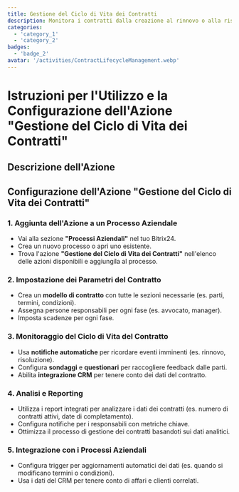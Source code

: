 ```yaml
---
title: Gestione del Ciclo di Vita dei Contratti
description: Monitora i contratti dalla creazione al rinnovo o alla risoluzione.
categories: 
  - 'category_1'
  - 'category_2'
badges: 
  - 'badge_2'
avatar: '/activities/ContractLifecycleManagement.webp'
---
```


# Istruzioni per l'Utilizzo e la Configurazione dell'Azione "Gestione del Ciclo di Vita dei Contratti"

## Descrizione dell'Azione

## Configurazione dell'Azione "Gestione del Ciclo di Vita dei Contratti"

### 1. Aggiunta dell'Azione a un Processo Aziendale
- Vai alla sezione **"Processi Aziendali"** nel tuo Bitrix24.
- Crea un nuovo processo o apri uno esistente.
- Trova l'azione **"Gestione del Ciclo di Vita dei Contratti"** nell'elenco delle azioni disponibili e aggiungila al processo.

### 2. Impostazione dei Parametri del Contratto
- Crea un **modello di contratto** con tutte le sezioni necessarie (es. parti, termini, condizioni).
- Assegna persone responsabili per ogni fase (es. avvocato, manager).
- Imposta scadenze per ogni fase.

### 3. Monitoraggio del Ciclo di Vita del Contratto
- Usa **notifiche automatiche** per ricordare eventi imminenti (es. rinnovo, risoluzione).
- Configura **sondaggi** e **questionari** per raccogliere feedback dalle parti.
- Abilita **integrazione CRM** per tenere conto dei dati del contratto.

### 4. Analisi e Reporting
- Utilizza i report integrati per analizzare i dati dei contratti (es. numero di contratti attivi, date di completamento).
- Configura notifiche per i responsabili con metriche chiave.
- Ottimizza il processo di gestione dei contratti basandoti sui dati analitici.

### 5. Integrazione con i Processi Aziendali
- Configura trigger per aggiornamenti automatici dei dati (es. quando si modificano termini o condizioni).
- Usa i dati del CRM per tenere conto di affari e clienti correlati.